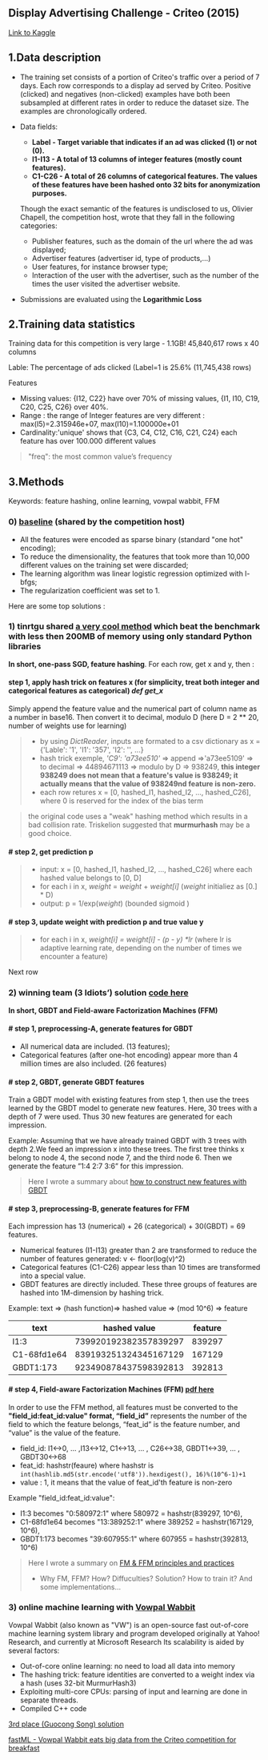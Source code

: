 ## Display Advertising Challenge - Criteo (2015)
[Link to Kaggle ](https://www.kaggle.com/c/criteo-display-ad-challenge)
## 1.Data description

* The training set consists of a portion of Criteo's traffic over a period of 7 days. Each row corresponds to a display ad served by Criteo. Positive (clicked) and negatives (non-clicked) examples have both been subsampled at different rates in order to reduce the dataset size. The examples are chronologically ordered.
* Data fields: 
  * __Label - Target variable that indicates if an ad was clicked (1) or not (0).__
  * __I1-I13 - A total of 13 columns of integer features (mostly count features).__
  * __C1-C26 - A total of 26 columns of categorical features. The values of these features have been hashed onto 32 bits for anonymization purposes.__
  
  Though the exact semantic of the features is undisclosed to us, Olivier Chapell, the competition host, wrote that they fall in the following categories:
  * Publisher features, such as the domain of the url where the ad was displayed;
  * Advertiser features (advertiser id, type of products,…)
  * User features, for instance browser type;
  * Interaction of the user with the advertiser, such as the number of the times the user visited the advertiser website.

* Submissions are evaluated using the __Logarithmic Loss__

## 2.Training data statistics
Training data for this competition is very large - 1.1GB!  45,840,617 rows x 40 columns

Lable: The percentage of ads clicked (Label=1 is 25.6% (11,745,438 rows) 

Features
* Missing values: {I12, C22} have over 70% of missing values, {I1, I10, C19, C20, C25, C26} over 40%. 
* Range :  the range of Integer features are very different : max(I5)=2.315946e+07, max(I10)=1.100000e+01
* Cardinality:'unique' shows that {C3, C4, C12, C16, C21, C24} each feature has over 100.000 different values
>"freq": the most common value’s frequency

## 3.Methods
  
  Keywords: feature hashing, online learning, vowpal wabbit, FFM
  
### 0) [baseline](https://www.kaggle.com/c/criteo-display-ad-challenge/discussion/9577#latest-53519) (shared by the competition host)  
   * All the features were encoded as sparse binary (standard "one hot" encoding);
   * To reduce the dimensionality, the features that took more than 10,000 different values on the training set were discarded; 
   * The learning algorithm was linear logistic regression optimized with l-bfgs;
   * The regularization coefficient was set to 1.
  
  Here are some top solutions :
### 1) tinrtgu shared [a very cool method](https://www.kaggle.com/c/criteo-display-ad-challenge/discussion/10322#latest-291615) which beat the benchmark with less then 200MB of memory using only standard Python libraries
__In short, one-pass SGD, feature hashing__. For each row, get x and y, then :

#### step 1, apply hash trick on features x (for simplicity, treat both integer and categorical features as categorical) _def get_x_ 
Simply append the feature value and the numerical part of column name as a number in base16. Then convert it to decimal, modulo D (here D = 2 ** 20, number of weights use for learning)
 > - by using _DictReader_, inputs are formated to a csv dictionary as x = {'Lable': '1', 'I1': '357', 'I2': '', ...} 
 > - hash trick exemple,  _'C9': 'a73ee510'_  => append =>'a73ee5109' => to decimal => 44894671113 => modulo by D =>  938249, __this integer 938249 does not mean that a feature's value is 938249; it actually means that the value of 938249nd feature is non-zero.__
 > - each row retures x = [0, hashed_I1, hashed_I2, ..., hashed_C26], where 0 is reserved for the index of the bias term 

 > the original code uses a "weak" hashing method which results in a bad collision rate. Triskelion suggested that __murmurhash__ may be a good choice. 

#### # step 2, get prediction p
 > - input: x = [0, hashed_I1,  hashed_I2, ..., hashed_C26] where each hashed value belongs to [0, D]
 > - for each i in x, _weight_ = _weight_ + _weight[i]_  (_weight_ initialiez as [0.] * D) 
 > - output: p = 1/exp(_weight_)  (bounded sigmoid ) 

#### # step 3, update weight with prediction p and true value y 
 > - for each i in x, _weight[i] = weight[i] - (p - y) *lr_ (where lr is adaptive learning rate, depending on the number of times we encounter a feature) 

Next row


### 2) winning team (3 Idiots’) solution [code here](https://github.com/ycjuan/kaggle-2014-criteo)
__In short, GBDT and Field-aware Factorization Machines (FFM)__
#### # step 1, preprocessing-A, generate features for GBDT
- All numerical data are included. (13 features); 
- Categorical features (after one-hot encoding) appear more than 4 million times are also included. (26 features)

#### # step 2, GBDT, generate GBDT features
Train a GBDT model with existing features from step 1, then use the trees learned by the GBDT model to generate new features. Here, 30 trees with a depth of 7 were used. Thus 30 new features are generated for each impression.

Example: Assuming that we have already trained GBDT with 3 trees with depth 2.We feed an impression x into these trees. The first tree thinks x belong to node 4, the second node 7, and the third node 6. Then we generate the feature ”1:4 2:7 3:6” for this impression.

> Here I wrote a summary about [how to construct new features with GBDT]() 

#### # step 3, preprocessing-B, generate features for FFM
Each impression has 13 (numerical) + 26 (categorical) + 30(GBDT) = 69 features.
- Numerical features (I1-I13) greater than 2 are transformed to reduce the number of features generated: v <- floor(log(v)^2) 
- Categorical features (C1-C26) appear less than 10 times are transformed into a special value.
- GBDT features are directly included.
These three groups of features are hashed into 1M-dimension by hashing trick.

Example:  text => (hash function)=> hashed value => (mod 10^6) => feature

text | hashed value | feature
------|----------|------
I1:3 | 739920192382357839297 | 839297
C1-68fd1e64 | 839193251324345167129 | 167129
GBDT1:173 |923490878437598392813 | 392813

#### # step 4, Field-aware Factorization Machines (FFM) [pdf here](https://www.csie.ntu.edu.tw/~r01922136/slides/ffm.pdf)
In order to use the FFM method, all features must be converted to the __"field_id:feat_id:value" format, “field_id”__ represents the number of the field to which the feature belongs, “feat_id” is the feature number, and “value” is the value of the feature.

- field_id: I1<->0, ... ,I13<->12, C1<->13, ... , C26<->38, GBDT1<->39, ... , GBDT30<->68
- feat_id: hashstr(feaure) where hashstr is ```int(hashlib.md5(str.encode('utf8')).hexdigest(), 16)%(10^6-1)+1```
- value : 1, it means that the value of feat_id'th feature is non-zero

Example "field_id:feat_id:value": 
- I1:3 becomes "0:580972:1" where 580972 = hashstr(839297, 10^6),
- C1-68fd1e64 becomes "13:389252:1" where 389252 = hashstr(167129, 10^6), 
- GBDT1:173 becomes "39:607955:1" where 607955 = hashstr(392813, 10^6)

> Here I wrote a summary on [FM & FFM principles and practices]() 
> - Why FM, FFM? How? Diffuculties? Solution? How to train it? And some implementations...

### 3) online machine learning with [Vowpal Wabbit](https://github.com/VowpalWabbit/vowpal_wabbit)
Vowpal Wabbit (also known as "VW") is an open-source fast out-of-core machine learning system library and program developed originally at Yahoo! Research, and currently at Microsoft Research
Its scalability is aided by several factors:
 - Out-of-core online learning: no need to load all data into memory
 - The hashing trick: feature identities are converted to a weight index via a hash (uses 32-bit MurmurHash3)
 - Exploiting multi-core CPUs: parsing of input and learning are done in separate threads.
 - Compiled C++ code

[3rd place (Guocong Song) solution](https://github.com/songgc/display-advertising-challenge)

[fastML - Vowpal Wabbit eats big data from the Criteo competition for breakfast](http://fastml.com/vowpal-wabbit-eats-big-data-from-the-criteo-competition-for-breakfast/)
